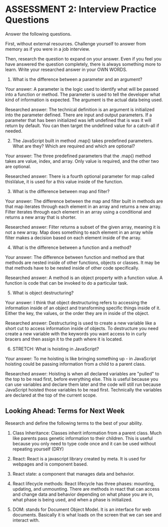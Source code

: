 # ASSESSMENT 2: Interview Practice Questions

Answer the following questions.

First, without external resources. Challenge yourself to answer from memory as if you were in a job interview.

Then, research the question to expand on your answer. Even if you feel you have answered the question completely, there is always something more to learn. Write your researched answer in your OWN WORDS.

1. What is the difference between a parameter and an argument?

  Your answer: A parameter is the logic used to identify what will be passed into a function or method. The parameter is used to tell the developer what kind of information is expected. The argument is the actual data being used.

  Researched answer: The technical definition is an argument is initialized into the parameter defined. There are input and output parameters. If a parameter that has been initialized was left undefined that is was it will return by default. You can then target the undefined value for a catch-all if needed.



2. The JavaScript built in method .map() takes predefined parameters. What are they? Which are required and which are optional?

  Your answer: The three predefined parameters that the .map() method takes are value, index, and array. Only value is required, and the other two are optional.

  Researched answer: There is a fourth optional parameter for map called thisValue, it is used for a this value inside of the function.



3. What is the difference between map and filter?

  Your answer: The difference between the map and filter built in methods are that map iterates through each element in an array and returns a new array. Filter iterates through each element in an array using a conditional and returns a new array that is shorter.

  Researched answer: Filter returns a subset of the given array, meaning it is not a new array.  Map does something to each element in an array while filter makes a decision based on each element inside of the array.



4. What is the difference between a function and a method?

  Your answer: The difference between function and method are that methods are nested inside of other functions, objects or classes. It may be that methods have to be nested inside of other code specifically.

  Researched answer: A method is an object property with a function value. A function is code that can be invoked to do a particular task.



5. What is object destructuring?

  Your answer: I think that object destructuring refers to accessing the information inside of an object and transforming specific things inside of it. Either the key, the values, or the order they are in inside of the object.

  Researched answer: Destructuring is used to create a new variable like a short cut to access information inside of objects. To destructure you need create a new variable with the keywords you want access to in curly bracers and then assign it to the path where it is located.



6. STRETCH: What is hoisting in JavaScript?

  Your answer: To me hoisting is like bringing something up - in JavaScript hoisting could be passing information from a child to a parent class.

  Researched answer: Hoisting is when all declared variables are "pulled" to the top to be read first, before everything else. This is useful because you can use variables and declare them later and the code will still run because JavaScript hoisted those variables to be read first. Technically the variables are declared at the top of the current scope.



## Looking Ahead: Terms for Next Week

Research and define the following terms to the best of your ability.

1. Class Inheritance: Classes inherit information from a parent class. Much like parents pass genetic information to their children. This is useful because you only need to type code once and it can be used without repeating yourself (DRY)

2. React: React is a javascript library created by meta. It is used for webpages and is component based.

3. React state: a component that manages data and behavior.

4. React lifecycle methods: React lifecycle has three phases: mounting, updating, and unmounting. There are methods in react that can access and change data and behavior depending on what phase you are in, what phase is being used, and when a phase is initialized.

5. DOM: stands for Document Object Model. It is an interface for web documents. Basically it is what loads on the screen that we can see and interact with.
